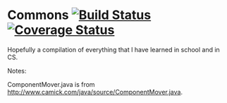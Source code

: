 Commons [![Build Status](https://travis-ci.org/Noviv/Commons.svg?branch=master)](https://travis-ci.org/Noviv/Commons) [![Coverage Status](https://coveralls.io/repos/Noviv/Cleaner/badge.svg)](https://coveralls.io/r/Noviv/Cleaner)
=======

Hopefully a compilation of everything that I have learned in school and in CS.

Notes:

ComponentMover.java is from http://www.camick.com/java/source/ComponentMover.java.
